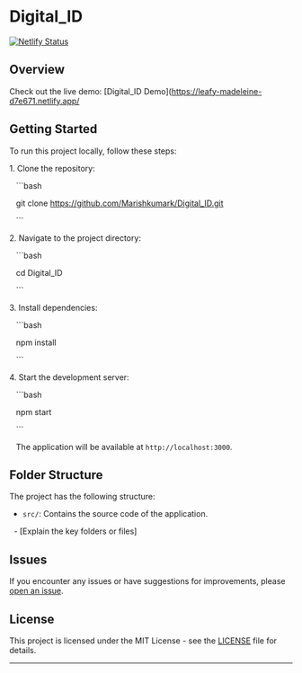 # Digital_ID

[![Netlify Status](https://api.netlify.com/api/v1/badges/YOUR_NETLIFY_SITE_ID_HERE/deploy-status)](https://app.netlify.com/sites/leafy-madeleine-d7e671/deploys)

## Overview

Check out the live demo: [Digital_ID Demo](https://leafy-madeleine-d7e671.netlify.app/

## Getting Started

To run this project locally, follow these steps:

1\. Clone the repository:

   ```bash

   git clone https://github.com/Marishkumark/Digital_ID.git

   ```

2\. Navigate to the project directory:

   ```bash

   cd Digital_ID

   ```

3\. Install dependencies:

   ```bash

   npm install

   ```

4\. Start the development server:

   ```bash

   npm start

   ```

   The application will be available at `http://localhost:3000`.

## Folder Structure

The project has the following structure:

- `src/`: Contains the source code of the application.

  - [Explain the key folders or files]

Issues
------

If you encounter any issues or have suggestions for improvements, please [open an issue](https://github.com/Marishkumark/PSD_UI_Design/issues).

License
-------

This project is licensed under the MIT License - see the [LICENSE](https://github.com/Marishkumark/License/blob/main/README.md) file for details.

* * * * *
